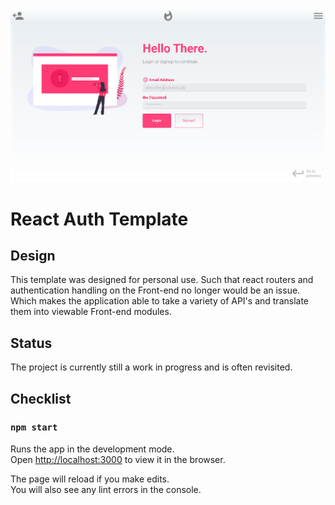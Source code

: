 ![ReactAuthTemplate](/WebApp.png)

# React Auth Template
## Design
This template was designed for personal use. Such that react routers and authentication handling on the Front-end no longer would be an issue. Which makes the application able to take a variety of API's and translate them into viewable Front-end modules.

## Status
The project is currently still a work in progress and is often revisited.

## Checklist

### `npm start`

Runs the app in the development mode.<br />
Open [http://localhost:3000](http://localhost:3000) to view it in the browser.

The page will reload if you make edits.<br />
You will also see any lint errors in the console.

